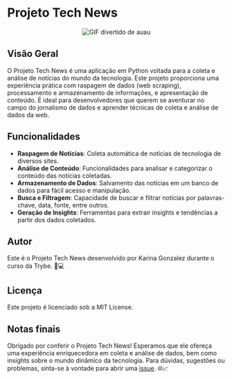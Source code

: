 # Projeto Tech News
<p align="center">
  <img src="https://media.tenor.com/9X-I0mcc_OgAAAAC/dog-funny.gif" alt="GIF divertido de auau"/>
</p>

## Visão Geral
O Projeto Tech News é uma aplicação em Python voltada para a coleta e análise de notícias do mundo da tecnologia. Este projeto proporciona uma experiência prática com raspagem de dados (web scraping), processamento e armazenamento de informações, e apresentação de conteúdo. É ideal para desenvolvedores que querem se aventurar no campo do jornalismo de dados e aprender técnicas de coleta e análise de dados da web.

## Funcionalidades
- **Raspagem de Notícias**: Coleta automática de notícias de tecnologia de diversos sites.
- **Análise de Conteúdo**: Funcionalidades para analisar e categorizar o conteúdo das notícias coletadas.
- **Armazenamento de Dados**: Salvamento das notícias em um banco de dados para fácil acesso e manipulação.
- **Busca e Filtragem**: Capacidade de buscar e filtrar notícias por palavras-chave, data, fonte, entre outros.
- **Geração de Insights**: Ferramentas para extrair insights e tendências a partir dos dados coletados.

## Autor
Este é o Projeto Tech News desenvolvido por Karina Gonzalez durante o curso da Trybe. 📰💻

## Licença
Este projeto é licenciado sob a MIT License.

## Notas finais
Obrigado por conferir o Projeto Tech News! Esperamos que ele ofereça uma experiência enriquecedora em coleta e análise de dados, bem como insights sobre o mundo dinâmico da tecnologia. Para dúvidas, sugestões ou problemas, sinta-se à vontade para abrir uma [issue](https://github.com/KarinaGonzalez99/Projeto-Tech-News/issues). 🌐📈

